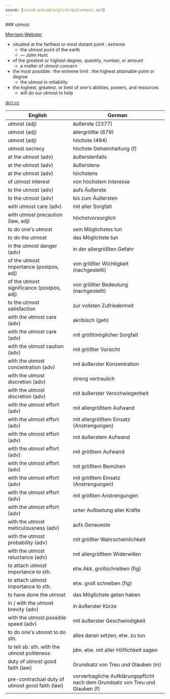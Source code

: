 ```yaml
---
sound: [sound:ankimd/english/mp3/utmost.mp3]
---
```


\### utmost

[Merriam-Webster](https://www.merriam-webster.com/dictionary/utmost)

- situated at the farthest or most distant point : extreme
    - the utmost point of the earth
    - — John Hunt
- of the greatest or highest degree, quantity, number, or amount
    - a matter of utmost concern
- the most possible : the extreme limit : the highest attainable point or degree
    - the utmost in reliability
- the highest, greatest, or best of one's abilities, powers, and resources
    - will do our utmost to help

[dict.cc](https://www.dict.cc/utmost)

| English        | German       |
| -------------- | ------------ |
| utmost (adj) | äußerste (2377) |
| utmost (adj) | allergrößte (679) |
| utmost (adj) | höchste (494) |
| utmost secrecy | höchste Geheimhaltung (f) |
| at the utmost (adv) | äußerstenfalls |
| at the utmost (adv) | äußerstens |
| at the utmost (adv) | höchstens |
| of utmost interest | von höchstem Interesse |
| to the utmost (adv) | aufs Äußerste |
| to the utmost (adv) | bis zum Äußersten |
| with utmost care (adv) | mit aller Sorgfalt |
| with utmost precaution (law, adj) | höchstvorsorglich |
| to do one's utmost | sein Möglichstes tun |
| to do the utmost | das Möglichste tun |
| in the utmost danger (adv) | in der allergrößten Gefahr |
| of the utmost importance (postpos, adj) | von größter Wichtigkeit (nachgestellt) |
| of the utmost significance (postpos, adj) | von größter Bedeutung (nachgestellt) |
| to the utmost satisfaction | zur vollsten Zufriedenheit |
| with the utmost care (adv) | akribisch (geh) |
| with the utmost care (adv) | mit größtmöglicher Sorgfalt |
| with the utmost caution (adv) | mit größter Vorsicht |
| with the utmost concentration (adv) | mit äußerster Konzentration |
| with the utmost discretion (adv) | streng vertraulich |
| with the utmost discretion (adv) | mit äußerster Verschwiegenheit |
| with the utmost effort (adv) | mit allergrößtem Aufwand |
| with the utmost effort (adv) | mit allergrößtem Einsatz (Anstrengungen) |
| with the utmost effort (adv) | mit äußerstem Aufwand |
| with the utmost effort (adv) | mit größtem Aufwand |
| with the utmost effort (adv) | mit größtem Bemühen |
| with the utmost effort (adv) | mit größtem Einsatz (Anstrengungen) |
| with the utmost effort (adv) | mit größten Anstrengungen |
| with the utmost effort (adv) | unter Aufbietung aller Kräfte |
| with the utmost meticulousness (adv) | aufs Genaueste |
| with the utmost probability (adv) | mit größter Wahrscheinlichkeit |
| with the utmost reluctance (adv) | mit allergrößtem Widerwillen |
| to attach utmost importance to sth. | etw.Akk. großschreiben (fig) |
| to attach utmost importance to sth. | etw. groß schreiben (fig) |
| to have done the utmost | das Möglichste getan haben |
| in / with the utmost brevity (adv) | in äußerster Kürze |
| with the utmost possible speed (adv) | mit äußerster Geschwindigkeit |
| to do one's utmost to do sth. | alles daran setzen, etw. zu tun |
| to tell sb. sth. with the utmost politeness | jdm. etw. mit aller Höflichkeit sagen |
| duty of utmost good faith (law) | Grundsatz von Treu und Glauben (m) |
| pre-contractual duty of utmost good faith (law) | vorvertragliche Aufklärungspflicht nach dem Grundsatz von Treu und Glauben (f) |
